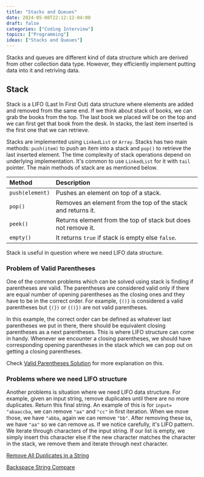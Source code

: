 ```yaml
---
title: "Stacks and Queues"
date: 2024-05-08T22:12:12-04:00
draft: false
categories: ["Coding Interview"]
topics: ["Programming"]
ideas: ["Stacks and Queues"]
---
```


Stacks and queues are different kind of data structure which are derived from other collection data type. However, they efficiently implement putting data into it and retriving data.

## Stack

Stack is a LIFO (Last In First Out) data structure where elements are added and removed from the same end. If we think about stack of books, we can grab the books from the top. The last book we placed will be on the top and we can first get that book from the desk. In stacks, the last item inserted is the first one that we can retrieve.

Stacks are implemented using `LinkedList` or `Array`. Stacks has two main methods: `push(item)` to push an item into a stack and `pop()` to retrieve the last inserted element. The time complexity of stack operations depend on underlying implementation. It's common to use `LinkedList` for it with `tail` pointer. The main methods of stack are as mentioned below.

| Method        | Description               |
|:------------------|:--------------------------------------------------------------|
| `push(element)`   | Pushes an element on top of a stack.                          |
| `pop()`           | Removes an element from the top of the stack and returns it.  |
| `peek()`          | Returns element from the top of stack but does not remove it. |
| `empty()`         | It returns `true` if stack is empty else `false`.             |

Stack is useful in question where we need LIFO data structure.

### Problem of Valid Parentheses
One of the common problems which can be solved using stack is finding if parentheses are valid. The parentheses are considered valid only if there are equal number of opening parentheses as the closing ones and they have to be in the correct order. For example, `{()}` is considered a valid parentheses but `{(})` or `{()})` are not valid parentheses. 

In this example, the correct order can be defined as whatever last parentheses we put in there, there should be equivalent closing parentheses as a next parentheses. This is where LIFO structure can come in handy. Whenever we encounter a closing parentheses, we should have corresponding opening parentheses in the stack which we can pop out on getting a closing parentheses.

Check [Valid Parentheses Solution](../../solutions/0020-valid-parentheses/) for more explanation on this.


### Problems where we need LIFO structure

Another problems is situation where we need LIFO data structure. For example, given an input string, remove duplicates until there are no more duplicates. Return this final string. An example of this is for `input= "abaaccba`, we can remove `"aa"` and `"cc"` in first iteration. When we move those, we have `"abba`, again we can remove `"bb"`. After removing these `b`s, we have `"aa"` so we can remove `a`s. If we notice carefully, it's LIFO pattern. We iterate through characters of the input string. If our list is empty, we simply insert this character else if the new character matches the character in the stack, we remove them and iterate through next character.

[Remove All Duplicates in a String](../../solutions/1047-remove-all-adjacent-duplicates-in-string/)

[Backspace String Compare](../../solutions/0844-backspace-string-compare/)